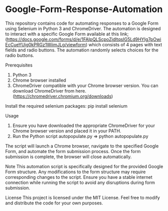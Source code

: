 # Google-Form-Response-Automation
This repository contains code for automating responses to a Google Form using Selenium in Python 3 and ChromeDriver. The automation is designed to interact with a specific Google Form available at this link; (https://docs.google.com/forms/d/e/1FAIpQLScpoZjdltqsIG5Ld9HYIg7pOwiEcCueYUig0kPRGz1WiimJLg/viewform)
which consists of 4 pages with text fields and radio buttons. The automation randomly selects choices for the radio buttons.

Prerequisites
 1. Python 3
 2. Chrome browser installed
 3. ChromeDriver compatible with your Chrome browser version. You can download ChromeDriver from here. (https://chromedriver.chromium.org/downloads)

Install the required selenium packages:
  pip install selenium

Usage
  1. Ensure you have downloaded the appropriate ChromeDriver for your Chrome browser version and placed it in your PATH.
  2. Run the Python script autopopulate.py
        => python autopopulate.py
     
The script will launch a Chrome browser, navigate to the specified Google Form, and automate the form submission process.
Once the form submission is complete, the browser will close automatically.

Note
This automation script is specifically designed for the provided Google Form structure. Any modifications to the form structure may require corresponding changes to the script.
Ensure you have a stable internet connection while running the script to avoid any disruptions during form submission.

License
This project is licensed under the MIT License. Feel free to modify and distribute the code for your own purposes.
